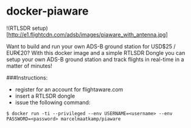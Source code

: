 # docker-piaware
!(RTLSDR setup)[http://e1.flightcdn.com/adsb/images/piaware_with_antenna.jpg]

Want to build and run your own ADS-B ground station for USD$25 / EUR€20? With this docker image and a simple RTLSDR Dongle you can setup your own ADS-B ground station and track flights in real-time in a matter of minutes!

###Instructions: 
 * register for an account for flightaware.com
 * insert a RTLSDR dongle
 * issue the following command: 
```
$ docker run -ti --privileged --env USERNAME=<username> --env PASSWORD=<password> marcelmaatkamp/piaware
```

